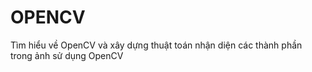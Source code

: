 # OPENCV
Tìm hiểu về OpenCV và xây dựng thuật toán nhận diện các thành phần trong ảnh sử dụng OpenCV
